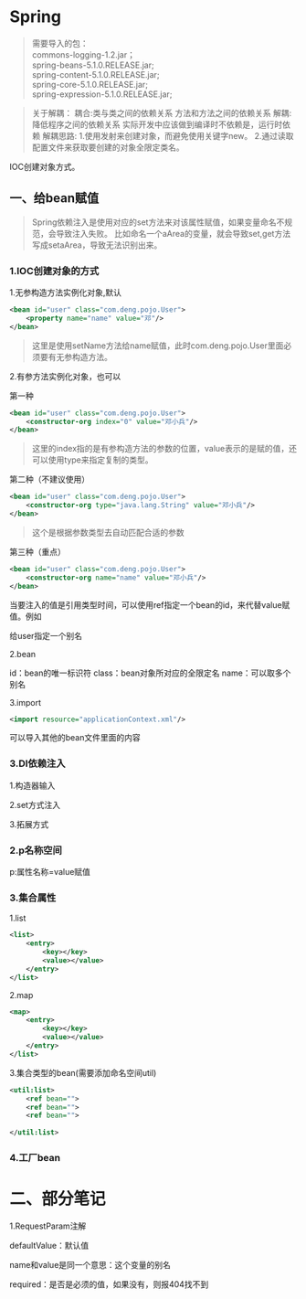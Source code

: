# Spring 
>需要导入的包：  
>commons-logging-1.2.jar；  
>spring-beans-5.1.0.RELEASE.jar;  
>spring-content-5.1.0.RELEASE.jar;  
>spring-core-5.1.0.RELEASE.jar;  
>spring-expression-5.1.0.RELEASE.jar;  

>关于解耦：
>耦合:类与类之间的依赖关系
>方法和方法之间的依赖关系
>解耦:降低程序之间的依赖关系
>实际开发中应该做到编译时不依赖是，运行时依赖
>解耦思路:
>1.使用发射来创建对象，而避免使用关键字new。
>2.通过读取配置文件来获取要创建的对象全限定类名。   

IOC创建对象方式。



## 一、给bean赋值  
>Spring依赖注入是使用对应的set方法来对该属性赋值，如果变量命名不规范，会导致注入失败。
>比如命名一个aArea的变量，就会导致set,get方法写成setaArea，导致无法识别出来。

### 1.IOC创建对象的方式

1.无参构造方法实例化对象,默认  

```XML
<bean id="user" class="com.deng.pojo.User">
    <property name="name" value="邓"/>
</bean>
```

> 这里是使用setName方法给name赋值，此时com.deng.pojo.User里面必须要有无参构造方法。

2.有参方法实例化对象，也可以  

第一种

```xml
<bean id="user" class="com.deng.pojo.User">
	<constructor-org index="0" value="邓小兵"/>
</bean>
```

> 这里的index指的是有参构造方法的参数的位置，value表示的是赋的值，还可以使用type来指定复制的类型。

第二种（不建议使用）

```xml
<bean id="user" class="com.deng.pojo.User">
	<constructor-org type="java.lang.String" value="邓小兵"/>
</bean>
```

> 这个是根据参数类型去自动匹配合适的参数

第三种（重点）

```xml
<bean id="user" class="com.deng.pojo.User">
	<constructor-org name="name" value="邓小兵"/>
</bean>
```

当要注入的值是引用类型时间，可以使用ref指定一个bean的id，来代替value赋值。例如

给user指定一个别名

2.bean 

id：bean的唯一标识符	class：bean对象所对应的全限定名 	name：可以取多个别名

3.import

```xml
<import resource="applicationContext.xml"/>
```

可以导入其他的bean文件里面的内容

### 3.DI依赖注入

1.构造器输入

2.set方式注入

3.拓展方式

### 2.p名称空间 

p:属性名称=value赋值
### 3.集合属性
1.list  
```xml
<list>
    <entry>
        <key></key>
        <value></value>
    </entry>
</list>
```
2.map  
```xml
<map>
    <entry>
        <key></key>
        <value></value>
    </entry>
</list>
```
3.集合类型的bean(需要添加命名空间util)  
```xml
<util:list>
    <ref bean="">
    <ref bean="">
    <ref bean="">
    
</util:list>
```
### 4.工厂bean

# 二、部分笔记

1.RequestParam注解

defaultValue：默认值

name和value是同一个意思：这个变量的别名

required：是否是必须的值，如果没有，则报404找不到